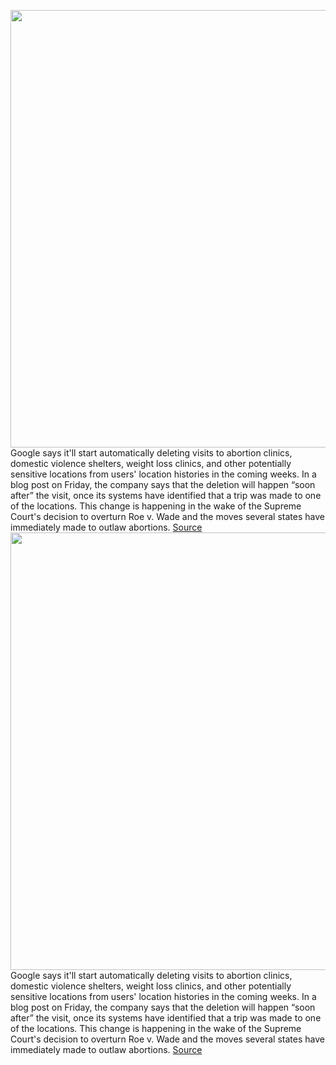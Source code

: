 <img src='https://cdn.vox-cdn.com/thumbor/w-qCpPfCInWqONJsMJB7jeDGaGw=/0x0:2040x1360/1200x800/filters:focal(857x517:1183x843)/cdn.vox-cdn.com/uploads/chorus_image/image/71039700/akrales_220209_4977_0237.0.jpg' width='700px' /><br/>
Google says it'll start automatically deleting visits to abortion clinics, domestic violence shelters, weight loss clinics, and other potentially sensitive locations from users' location histories in the coming weeks. In a blog post on Friday, the company says that the deletion will happen “soon after” the visit, once its systems have identified that a trip was made to one of the locations. This change is happening in the wake of the Supreme Court's decision to overturn Roe v. Wade and the moves several states have immediately made to outlaw abortions.
<a href='https://www.theverge.com/2022/7/1/23191965/google-abortion-privacy-policy-location-history-period-tracking-deletion'> Source <a/><img src='https://cdn.vox-cdn.com/thumbor/w-qCpPfCInWqONJsMJB7jeDGaGw=/0x0:2040x1360/1200x800/filters:focal(857x517:1183x843)/cdn.vox-cdn.com/uploads/chorus_image/image/71039700/akrales_220209_4977_0237.0.jpg' width='700px' /><br/>
Google says it'll start automatically deleting visits to abortion clinics, domestic violence shelters, weight loss clinics, and other potentially sensitive locations from users' location histories in the coming weeks. In a blog post on Friday, the company says that the deletion will happen “soon after” the visit, once its systems have identified that a trip was made to one of the locations. This change is happening in the wake of the Supreme Court's decision to overturn Roe v. Wade and the moves several states have immediately made to outlaw abortions.
<a href='https://www.theverge.com/2022/7/1/23191965/google-abortion-privacy-policy-location-history-period-tracking-deletion'> Source <a/>
